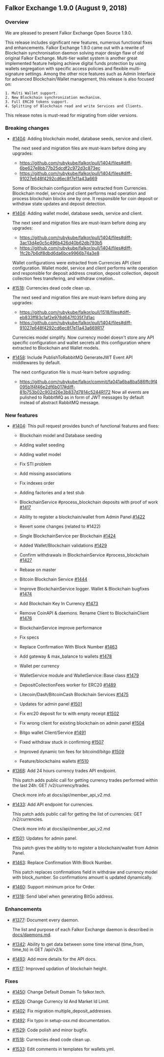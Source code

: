 ## Falkor Exchange 1.9.0 (August 9, 2018) ##

### Overview ###

We are pleased to present Falkor Exchange Open Source 1.9.0.

This release includes significant new features, numerous functional fixes and enhancements. Falkor Exchange 1.9.0 came out with a rewrite of Blockchain synchronisation daemon solving major design flaw of old original Falkor Exchange. Multi-tier wallet system is another great implemented feature helping achieve digital funds protection by using wallets segregation with specific access policies and flexible multi-signature settings. Among the other nice features such as Admin Interface for advanced Blockchain/Wallet management, this release is also focused on:

    1. Multi Wallet support.
    2. New Blockchain synchronization mechanism.
    3. Full ERC20 tokens support.
    4. Splitting of Blockchain read and write Services and Clients.

This release notes is must-read for migrating from older versions.

### Breaking changes ###

- [#1404](https://github.com/rubykube/falkor/pull/1404): Adding blockchain model, database seeds, service and client.

  The next seed and migration files are must-learn before doing any upgrades:

  - https://github.com/rubykube/falkor/pull/1404/files#diff-6be627e8bb77b25dcdf2c972d3c873ec
  - https://github.com/rubykube/falkor/pull/1404/files#diff-91027e648f4292cd6ec8f7e11a43a669

  Some of Blockchain configuration were extracted from Currencies. Blockchain model, service and client performs read operation and process blockchain blocks one by one. It responsible for coin deposit or withdraw state updates and deposit detection.

- [#1404](https://github.com/rubykube/falkor/pull/1404): Adding wallet model, database seeds, service and client.

  The next seed and migration files are must-learn before doing any upgrades:

  - https://github.com/rubykube/falkor/pull/1404/files#diff-3ac13d4e0c5c496b426d40b62db793b5
  - https://github.com/rubykube/falkor/pull/1404/files#diff-1fc2b7b6df8dbd6da6bce9966b74a3e8

  Wallet configurations were extracted from Currencies API client configuration. Wallet model, service and client performs write operation and responsible for deposit address creation, deposit collection, deposit collection fees transfering, and withdraw creation..

- [#1518](https://github.com/rubykube/falkor/pull/1518): Currencies dead code clean up.

  The next seed and migration files are must-learn before doing any upgrades:

  - https://github.com/rubykube/falkor/pull/1518/files#diff-eb833ff83c1af2e978d647f035f7d1ac
  - https://github.com/rubykube/falkor/pull/1404/files#diff-91027e648f4292cd6ec8f7e11a43a669R17

  Currencies model simplify. Now currency model doesn't store any API specific configuration and wallet secrets all this configuration where extracted to Blockchain and Wallet models.

- [#1458](https://github.com/rubykube/falkor/pull/1458): Include PublishToRabbitMQ GenerateJWT Event API middlewares by default.

  The next configuration file is must-learn before upgrading:
  -	https://github.com/rubykube/falkor/commit/fa041a6ba8ba586ffc9f4095b1f4f46e2df6b017#diff-81b753b02c902d26e3b837d7814c5244R172
  Now all events are pulished to RabbitMQ as in form of JWT messages by default instead of abstract RabbitMQ message.

### New features ###

* [#1404](https://github.com/rubykube/falkor/pull/1404): This pull request provides bunch of functional features and fixes:
  * Blockchain model and Database seeding

  * Adding wallet seeding

  * Adding wallet model

  * Fix STI problem

  * Add missing associations

  * Fix indexes order

  * Adding factories and a test stub

  * BlockchainService #process_blockchain deposits with proof of work [#1417](https://github.com/rubykube/falkor/pull/1417)

  * Ability to register a blockchain/wallet from Admin Panel [#1422](https://github.com/rubykube/falkor/pull/1422)

  * Revert some changes (related to #1422)

  * Single BlockchainService per Blockchain [#1424](https://github.com/rubykube/falkor/pull/1424)

  * Added Wallet/Blockchain validations [#1429](https://github.com/rubykube/falkor/pull/1429)

  * Confirm withdrawals in BlockchainService #process_blockchain [#1427](https://github.com/rubykube/falkor/pull/1427)

  * Rebase on master

  * Bitcoin Blockchain Service [#1444](https://github.com/rubykube/falkor/pull/1444)

  * Improve BlockchainService logger. Wallet & Blockchain bugfixes [#1474](https://github.com/rubykube/falkor/pull/1474)

  * Add Blockchain Key In Currency [#1473](https://github.com/rubykube/falkor/pull/1473)

  * Remove CoinAPI & daemons. Rename Client to BlockchainClient [#1476](https://github.com/rubykube/falkor/pull/1476)

  * BlockchainService improve performance

  * Fix specs

  * Replace Confirmation With Block Number [#1463](https://github.com/rubykube/falkor/pull/1463)

  * Add gateway & max_balance to wallets [#1478](https://github.com/rubykube/falkor/pull/1478)

  * Wallet per currency

  * WalletService module and WalletService::Base class [#1479](https://github.com/rubykube/falkor/pull/1479)

  * DepositCollectionFees worker for ERC20 [#1489](https://github.com/rubykube/falkor/pull/1489)

  * Litecoin/Dash/BitcoinCash Blockchain Services [#1475](https://github.com/rubykube/falkor/pull/1475)

  * Updates for admin panel [#1501](https://github.com/rubykube/falkor/pull/1501)

  * Fix erc20 deposit for tx with empty receipt [#1502](https://github.com/rubykube/falkor/pull/1502)

  * Fix wrong client for existing blockchain on admin panel [#1504](https://github.com/rubykube/falkor/pull/1504)

  * Bitgo wallet Client/Service [#1491](https://github.com/rubykube/falkor/pull/1491)

  * Fixed withdraw stuck in confirming [#1507](https://github.com/rubykube/falkor/pull/1507)

  * Improved dynamic txn fees for bitcoind/bitgo [#1509](https://github.com/rubykube/falkor/pull/1509)

  * Feature/blockchains wallets [#1510](https://github.com/rubykube/falkor/pull/1510)


* [#1368](https://github.com/rubykube/falkor/pull/1368): Add 24 hours currency trades API endpoint.

  This patch adds public call for getting currency trades performed within the last 24h: GET /v2/currency/trades.

  Check more info at docs/api/member_api_v2.md.

* [#1433](https://github.com/rubykube/falkor/pull/1433): Add API endpoint for currencies.

  This patch adds public call for getting the list of currencies: GET /v2/currencies.

  Check more info at docs/api/member_api_v2.md

* [#1501](https://github.com/rubykube/falkor/pull/1501): Updates for admin panel.

  This patch gives the ability to to register a blockchain/wallet from Admin Panel.

* [#1463](https://github.com/rubykube/falkor/pull/1463): Replace Confirmation With Block Number.

  This patch replaces confirmations field in withdraw and currency model with block_number. So confirmations amount is updated dynamically.

* [#1460](https://github.com/rubykube/falkor/pull/1460): Support minimum price for Order.

* [#1318](https://github.com/rubykube/falkor/pull/1318): Send label when generating BitGo address.


### Enhancements ###

* [#1377](https://github.com/rubykube/falkor/pull/1377): Document every daemon.

  The list and purpose of each Falkor Exchange daemon is described in [docs/daemons.md](docs/daemons.md).

* [#1342](https://github.com/rubykube/falkor/pull/1342): Ability to get data between some time interval (time_from, time_to) in GET /api/v2/k.

* [#1493](https://github.com/rubykube/falkor/pull/1493): Add more details for the API docs.

* [#1517](https://github.com/rubykube/falkor/pull/1517):  Improved updation of blockchain height.

### Fixes ###

* [#1450](https://github.com/rubykube/falkor/pull/1450): Change Default Domain To falkor.tech.

* [#1526](https://github.com/rubykube/falkor/pull/1526): Change Currency Id And Market Id Limit.

* [#1402](https://github.com/rubykube/falkor/pull/1402): Fix migration multiple_deposit_addresses.

* [#1492](https://github.com/rubykube/falkor/pull/1492): Fix typo in setup-osx.md documentation.

* [#1529](https://github.com/rubykube/falkor/pull/1529): Code polish and minor bugfix.

* [#1518](https://github.com/rubykube/falkor/pull/1518): Currencies dead code clean up.

* [#1533](https://github.com/rubykube/falkor/pull/1533): Edit comments in templates for wallets.yml.
